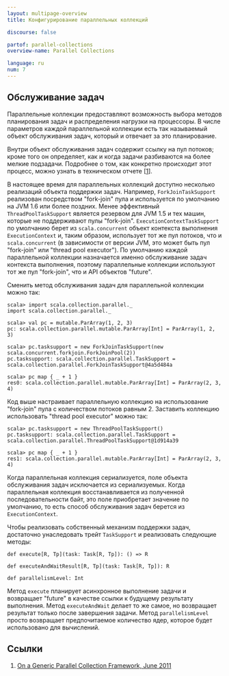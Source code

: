 ```yaml
---
layout: multipage-overview
title: Конфигурирование параллельных коллекций

discourse: false

partof: parallel-collections
overview-name: Parallel Collections

language: ru
num: 7
---
```


## Обслуживание задач

Параллельные коллекции предоставляют возможность выбора методов планирования задач и распределения нагрузки на процессоры. В числе параметров каждой параллельной коллекции есть так называемый объект обслуживания задач, который и отвечает за это планирование.

Внутри объект обслуживания задач содержит ссылку на пул потоков; кроме того он определяет, как и когда задачи разбиваются на более мелкие подзадачи. Подробнее о том, как конкретно происходит этот процесс, можно узнать в техническом отчете \[[1][1]\].

В настоящее время для параллельных коллекций доступно несколько реализаций объекта поддержки задач. Например, `ForkJoinTaskSupport` реализован посредством "fork-join" пула и используется по умолчанию на JVM 1.6 или более поздних. Менее эффективный `ThreadPoolTaskSupport` является резервом для JVM 1.5 и тех машин, которые не поддерживают пулы "fork-join". `ExecutionContextTaskSupport` по умолчанию берет из `scala.concurrent` объект контекста выполнения `ExecutionContext` и, таким образом, использует тот же пул потоков, что и `scala.concurrent` (в зависимости от версии JVM, это может быть пул "fork-join" или "thread pool executor"). По умолчанию каждой параллельной коллекции назначается именно обслуживание задач контекста выполнения, поэтому параллельные коллекции используют тот же пул "fork-join", что и API объектов "future".

Сменить метод обслуживания задач для параллельной коллекции можно так:

    scala> import scala.collection.parallel._
    import scala.collection.parallel._

    scala> val pc = mutable.ParArray(1, 2, 3)
    pc: scala.collection.parallel.mutable.ParArray[Int] = ParArray(1, 2, 3)

    scala> pc.tasksupport = new ForkJoinTaskSupport(new scala.concurrent.forkjoin.ForkJoinPool(2))
    pc.tasksupport: scala.collection.parallel.TaskSupport = scala.collection.parallel.ForkJoinTaskSupport@4a5d484a

    scala> pc map { _ + 1 }
    res0: scala.collection.parallel.mutable.ParArray[Int] = ParArray(2, 3, 4)

Код выше настраивает параллельную коллекцию на использование "fork-join" пула с количеством потоков равным 2. Заставить коллекцию использовать "thread pool executor" можно так:

    scala> pc.tasksupport = new ThreadPoolTaskSupport()
    pc.tasksupport: scala.collection.parallel.TaskSupport = scala.collection.parallel.ThreadPoolTaskSupport@1d914a39

    scala> pc map { _ + 1 }
    res1: scala.collection.parallel.mutable.ParArray[Int] = ParArray(2, 3, 4)

Когда параллельная коллекция сериализуется, поле объекта обслуживания задач исключается из сериализуемых. Когда параллельная коллекция восстанавливается из полученной последовательности байт, это поле приобретает значение по умолчанию, то есть способ обслуживания задач берется из `ExecutionContext`.

Чтобы реализовать собственный механизм поддержки задач, достаточно унаследовать трейт `TaskSupport` и реализовать следующие методы:

    def execute[R, Tp](task: Task[R, Tp]): () => R

    def executeAndWaitResult[R, Tp](task: Task[R, Tp]): R

    def parallelismLevel: Int

Метод `execute` планирует асинхронное выполнение задачи и возвращает "future" в качестве ссылки к будущему результату выполнения. Метод `executeAndWait` делает то же самое, но возвращает результат только после завершения задачи. Метод `parallelismLevel` просто возвращает предпочитаемое количество ядер, которое будет использовано для вычислений.

## Ссылки

1. [On a Generic Parallel Collection Framework, June 2011][1]

  [1]: https://infoscience.epfl.ch/record/165523/files/techrep.pdf "parallel-collections"
